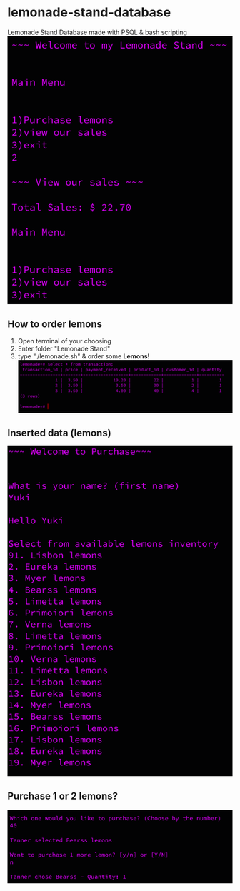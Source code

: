 
# lemonade-stand-database
Lemonade Stand Database made with PSQL &amp; bash scripting
![database](https://github.com/KylesTech95/lemonade-stand-database/blob/main/media/Screenshot%202023-12-31%209.50.02%20PM.png?raw=true)
## How to order lemons
1. Open terminal of your choosing
2. Enter folder "Lemonade Stand"
3. type "./lemonade.sh" & order some **Lemons**!
![transaction](https://github.com/KylesTech95/lemonade-stand-database/blob/main/media/Screenshot%202023-12-31%209.48.57%20PM.png?raw=true)
## Inserted data (lemons)
![transaction](https://github.com/KylesTech95/lemonade-stand-database/blob/main/media/Screenshot%202023-12-31%209.50.24%20PM.png?raw=true)
## Purchase 1 or 2 lemons?
![transaction](https://github.com/KylesTech95/lemonade-stand-database/blob/main/media/Screenshot%202023-12-31%209.51.02%20PM.png?raw=true)
